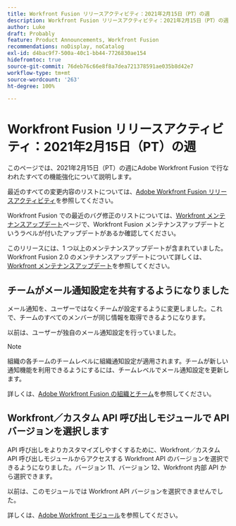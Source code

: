 ```yaml
---
title: Workfront Fusion リリースアクティビティ：2021年2月15日（PT）の週
description: Workfront Fusion リリースアクティビティ：2021年2月15日（PT）の週
author: Luke
draft: Probably
feature: Product Announcements, Workfront Fusion
recommendations: noDisplay, noCatalog
exl-id: d4bac9f7-500a-40c1-bb44-7726830ae154
hidefromtoc: true
source-git-commit: 76deb76c66e8f8a7dea721378591ae035b8d42e7
workflow-type: tm+mt
source-wordcount: '263'
ht-degree: 100%

---
```


# Workfront Fusion リリースアクティビティ：2021年2月15日（PT）の週

このページでは、2021年2月15日（PT）の週にAdobe Workfront Fusion で行なわれたすべての機能強化について説明します。

最近のすべての変更内容のリストについては、[Adobe Workfront Fusion リリースアクティビティ](../../../product-announcements/product-releases/fusion-release-activity/fusion-release-activity.md)を参照してください。

Workfront Fusion での最近のバグ修正のリストについては、[Workfront メンテナンスアップデート](https://experienceleague.adobe.com/docs/workfront-known-issues/releases/current-updates.html?lang=ja)ページで、Workfront Fusion メンテナンスアップデートというラベルが付いたアップデートがあるか確認してください。

このリリースには、1 つ以上のメンテナンスアップデートが含まれていました。Workfront Fusion 2.0 のメンテナンスアップデートについて詳しくは、[Workfront メンテナンスアップデート](https://experienceleague.adobe.com/docs/workfront-known-issues/releases/current-updates.html?lang=ja)を参照してください。

## チームがメール通知設定を共有するようになりました

メール通知を、ユーザーではなくチームが設定するように変更しました。これで、チームのすべてのメンバーが同じ情報を取得できるようになります。

以前は、ユーザーが独自のメール通知設定を行っていました。

>[!NOTE]
>
>組織の各チームのチームレベルに組織通知設定が適用されます。チームが新しい通知機能を利用できるようにするには、チームレベルでメール通知設定を更新します。

詳しくは、[Adobe Workfront Fusion の組織とチーム](../../../workfront-fusion/organizations/organizations-and-teams.md)を参照してください。

## Workfront／カスタム API 呼び出しモジュールで API バージョンを選択します

API 呼び出しをよりカスタマイズしやすくするために、Workfront／カスタム API 呼び出しモジュールからアクセスする Workfront API のバージョンを選択できるようになりました。バージョン 11、バージョン 12、Workfront 内部 API から選択できます。

以前は、このモジュールでは Workfront API バージョンを選択できませんでした。

詳しくは、[Adobe Workfront モジュール](../../../workfront-fusion/apps-and-their-modules/workfront-modules.md)を参照してください。

